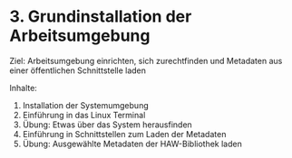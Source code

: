 # 3. Grundinstallation der Arbeitsumgebung

Ziel: Arbeitsumgebung einrichten, sich zurechtfinden und Metadaten aus einer öffentlichen Schnittstelle laden

Inhalte:
1. Installation der Systemumgebung
2. Einführung in das Linux Terminal
3. Übung: Etwas über das System herausfinden
4. Einführung in Schnittstellen zum Laden der Metadaten
5. Übung: Ausgewählte Metadaten der HAW-Bibliothek laden